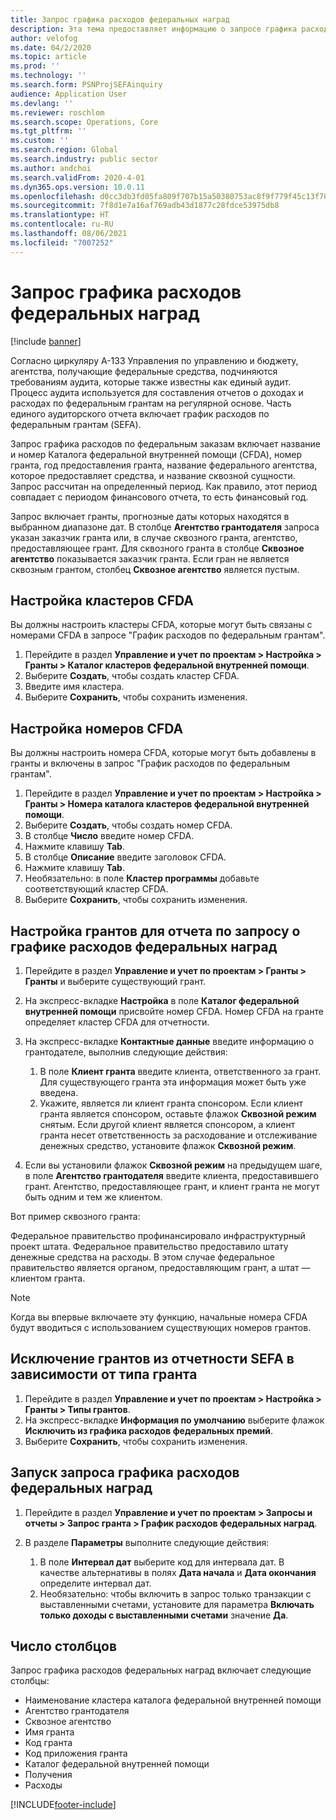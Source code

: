 ```yaml
---
title: Запрос графика расходов федеральных наград
description: Эта тема предоставляет информацию о запросе графика расходов федеральных наград.
author: velofog
ms.date: 04/2/2020
ms.topic: article
ms.prod: ''
ms.technology: ''
ms.search.form: PSNProjSEFAinquiry
audience: Application User
ms.devlang: ''
ms.reviewer: roschlom
ms.search.scope: Operations, Core
ms.tgt_pltfrm: ''
ms.custom: ''
ms.search.region: Global
ms.search.industry: public sector
ms.author: andchoi
ms.search.validFrom: 2020-4-01
ms.dyn365.ops.version: 10.0.11
ms.openlocfilehash: d0cc3db3fd05fa809f707b15a50380753ac8f9f779f45c13f707321d2b0e0841
ms.sourcegitcommit: 7f8d1e7a16af769adb43d1877c28fdce53975db8
ms.translationtype: HT
ms.contentlocale: ru-RU
ms.lasthandoff: 08/06/2021
ms.locfileid: "7007252"
---
```

# <a name="schedule-of-expenditures-of-federal-awards-inquiry"></a>Запрос графика расходов федеральных наград

[!include [banner](../includes/banner.md)]

Согласно циркуляру A-133 Управления по управлению и бюджету, агентства, получающие федеральные средства, подчиняются требованиям аудита, которые также известны как единый аудит. Процесс аудита используется для составления отчетов о доходах и расходах по федеральным грантам на регулярной основе. Часть единого аудиторского отчета включает график расходов по федеральным грантам (SEFA).

Запрос графика расходов по федеральным заказам включает название и номер Каталога федеральной внутренней помощи (CFDA), номер гранта, год предоставления гранта, название федерального агентства, которое предоставляет средства, и название сквозной сущности. Запрос рассчитан на определенный период. Как правило, этот период совпадает с периодом финансового отчета, то есть финансовый год.

Запрос включает гранты, прогнозные даты которых находятся в выбранном диапазоне дат. В столбце **Агентство грантодателя** запроса указан заказчик гранта или, в случае сквозного гранта, агентство, предоставляющее грант. Для сквозного гранта в столбце **Сквозное агентство** показывается заказчик гранта. Если гран не является сквозным грантом, столбец **Сквозное агентство** является пустым.

## <a name="set-up-the-cfda-clusters"></a>Настройка кластеров CFDA

Вы должны настроить кластеры CFDA, которые могут быть связаны с номерами CFDA в запросе "График расходов по федеральным грантам".

1. Перейдите в раздел **Управление и учет по проектам \> Настройка \> Гранты \> Каталог кластеров федеральной внутренней помощи**.
2. Выберите **Создать**, чтобы создать кластер CFDA.
3. Введите имя кластера.
4. Выберите **Сохранить**, чтобы сохранить изменения.

## <a name="set-up-cfda-numbers"></a>Настройка номеров CFDA

Вы должны настроить номера CFDA, которые могут быть добавлены в гранты и включены в запрос "График расходов по федеральным грантам".

1. Перейдите в раздел **Управление и учет по проектам \> Настройка \> Гранты \> Номера каталога кластеров федеральной внутренней помощи**.
2. Выберите **Создать**, чтобы создать номер CFDA.
3. В столбце **Число** введите номер CFDA.
4. Нажмите клавишу **Tab**.
5. В столбце **Описание** введите заголовок CFDA.
6. Нажмите клавишу **Tab**.
7. Необязательно: в поле **Кластер программы** добавьте соответствующий кластер CFDA.
8. Выберите **Сохранить**, чтобы сохранить изменения.

## <a name="set-up-grants-to-report-for-the-schedule-of-expenditures-of-federal-awards-inquiry"></a>Настройка грантов для отчета по запросу о графике расходов федеральных наград

1. Перейдите в раздел **Управление и учет по проектам \> Гранты \> Гранты** и выберите существующий грант.
2. На экспресс-вкладке **Настройка** в поле **Каталог федеральной внутренней помощи** присвойте номер CFDA. Номер CFDA на гранте определяет кластер CFDA для отчетности.
3. На экспресс-вкладке **Контактные данные** введите информацию о грантодателе, выполнив следующие действия:

    1. В поле **Клиент гранта** введите клиента, ответственного за грант. Для существующего гранта эта информация может быть уже введена.
    2. Укажите, является ли клиент гранта спонсором. Если клиент гранта является спонсором, оставьте флажок **Сквозной режим** снятым. Если другой клиент является спонсором, а клиент гранта несет ответственность за расходование и отслеживание денежных средство, установите флажок **Сквозной режим**.

4. Если вы установили флажок **Сквозной режим** на предыдущем шаге, в поле **Агентство грантодателя** введите клиента, предоставившего грант. Агентство, предоставляющее грант, и клиент гранта не могут быть одним и тем же клиентом.

Вот пример сквозного гранта:

Федеральное правительство профинансировало инфраструктурный проект штата. Федеральное правительство предоставило штату денежные средства на расходы. В этом случае федеральное правительство является органом, предоставляющим грант, а штат — клиентом гранта.

> [!NOTE] 
> Когда вы впервые включаете эту функцию, начальные номера CFDA будут вводиться с использованием существующих номеров грантов.

## <a name="exclude-grants-from-sefa-reporting-based-on-the-grant-type"></a>Исключение грантов из отчетности SEFA в зависимости от типа гранта

1. Перейдите в раздел **Управление и учет по проектам \> Настройка \> Гранты \> Типы грантов**.
2. На экспресс-вкладке **Информация по умолчанию** выберите флажок **Исключить из графика расходов федеральных премий**.
3. Выберите **Сохранить**, чтобы сохранить изменения.

## <a name="run-the-schedule-of-expenditures-of-federal-awards-inquiry"></a>Запуск запроса графика расходов федеральных наград

1. Перейдите в раздел **Управление и учет по проектам \> Запросы и отчеты \> Запрос гранта \> График расходов федеральных наград**.
2. В разделе **Параметры** выполните следующие действия:

    1. В поле **Интервал дат** выберите код для интервала дат. В качестве альтернативы в полях **Дата начала** и **Дата окончания** определите интервал дат.
    2. Необязательно: чтобы включить в запрос только транзакции с выставленными счетами, установите для параметра **Включать только доходы с выставленными счетами** значение **Да**.

## <a name="columns"></a>Число столбцов

Запрос графика расходов федеральных наград включает следующие столбцы:

- Наименование кластера каталога федеральной внутренней помощи
- Агентство грантодателя
- Сквозное агентство
- Имя гранта
- Код гранта
- Код приложения гранта
- Каталог федеральной внутренней помощи
- Получения
- Расходы


[!INCLUDE[footer-include](../includes/footer-banner.md)]